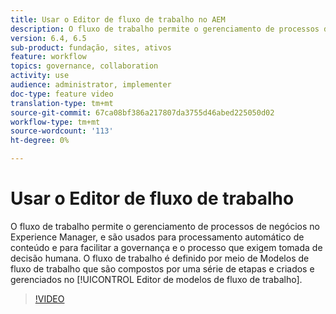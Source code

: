 ```yaml
---
title: Usar o Editor de fluxo de trabalho no AEM
description: O fluxo de trabalho permite o gerenciamento de processos de negócios no Experience Manager, e são usados para processamento automático de conteúdo e para facilitar a governança e o processo que exigem tomada de decisão humana. O fluxo de trabalho é definido por meio de Modelos de fluxo de trabalho que são compostos por uma série de etapas e criados e gerenciados no Editor de modelos de fluxo de trabalho.
version: 6.4, 6.5
sub-product: fundação, sites, ativos
feature: workflow
topics: governance, collaboration
activity: use
audience: administrator, implementer
doc-type: feature video
translation-type: tm+mt
source-git-commit: 67ca08bf386a217807da3755d46abed225050d02
workflow-type: tm+mt
source-wordcount: '113'
ht-degree: 0%

---
```



# Usar o Editor de fluxo de trabalho

O fluxo de trabalho permite o gerenciamento de processos de negócios no Experience Manager, e são usados para processamento automático de conteúdo e para facilitar a governança e o processo que exigem tomada de decisão humana. O fluxo de trabalho é definido por meio de Modelos de fluxo de trabalho que são compostos por uma série de etapas e criados e gerenciados no [!UICONTROL Editor de modelos de fluxo de trabalho].

>[!VIDEO](https://video.tv.adobe.com/v/22201/?quality=12&learn=on)
